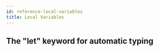 ```yaml
---
id: reference-local-variables
title: Local Variables
---
```


The "let" keyword for automatic typing
--------------------------------------
